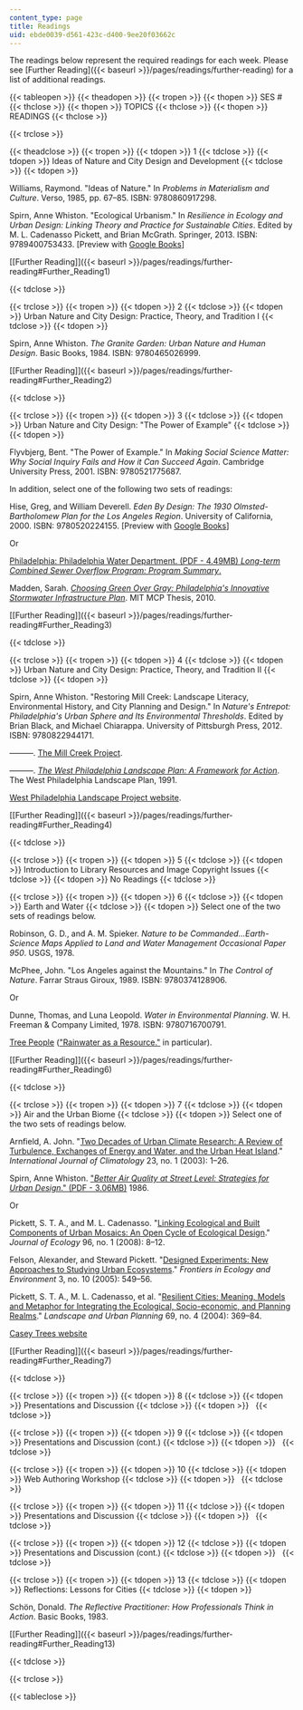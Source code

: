 ```yaml
---
content_type: page
title: Readings
uid: ebde0039-d561-423c-d400-9ee20f03662c
---
```


The readings below represent the required readings for each week. Please see [Further Reading]({{< baseurl >}}/pages/readings/further-reading) for a list of additional readings.

{{< tableopen >}}
{{< theadopen >}}
{{< tropen >}}
{{< thopen >}}
SES #
{{< thclose >}}
{{< thopen >}}
TOPICS
{{< thclose >}}
{{< thopen >}}
READINGS
{{< thclose >}}

{{< trclose >}}

{{< theadclose >}}
{{< tropen >}}
{{< tdopen >}}
1
{{< tdclose >}}
{{< tdopen >}}
Ideas of Nature and City Design and Development
{{< tdclose >}}
{{< tdopen >}}


Williams, Raymond. "Ideas of Nature." In _Problems in Materialism and Culture_. Verso, 1985, pp. 67–85. ISBN: 9780860917298.

Spirn, Anne Whiston. "Ecological Urbanism." In _Resilience in Ecology and Urban Design: Linking Theory and Practice for Sustainable Cities_. Edited by M. L. Cadenasso Pickett, and Brian McGrath. Springer, 2013. ISBN: 9789400753433. \[Preview with [Google Books](http://books.google.com/books?id=8W1HAAAAQBAJ&pg=PA29=onepage)\]

[\[Further Reading\]]({{< baseurl >}}/pages/readings/further-reading#Further_Reading1)


{{< tdclose >}}

{{< trclose >}}
{{< tropen >}}
{{< tdopen >}}
2
{{< tdclose >}}
{{< tdopen >}}
Urban Nature and City Design: Practice, Theory, and Tradition I
{{< tdclose >}}
{{< tdopen >}}


Spirn, Anne Whiston. _The Granite Garden: Urban Nature and Human Design_. Basic Books, 1984. ISBN: 9780465026999.

[\[Further Reading\]]({{< baseurl >}}/pages/readings/further-reading#Further_Reading2)


{{< tdclose >}}

{{< trclose >}}
{{< tropen >}}
{{< tdopen >}}
3
{{< tdclose >}}
{{< tdopen >}}
Urban Nature and City Design: "The Power of Example"
{{< tdclose >}}
{{< tdopen >}}


Flyvbjerg, Bent. "The Power of Example." In _Making Social Science Matter: Why Social Inquiry Fails and How it Can Succeed Again_. Cambridge University Press, 2001. ISBN: 9780521775687.

In addition, select one of the following two sets of readings:

Hise, Greg, and William Deverell. _Eden By Design: The 1930 Olmsted-Bartholomew Plan for the Los Angeles Region_. University of California, 2000. ISBN: 9780520224155. \[Preview with [Google Books](http://books.google.com/books?id=CYo2YdguU88C&pg=PAfrontcover)\]

Or

[Philadelphia: Philadelphia Water Department. (PDF - 4.49MB) _Long-term Combined Sewer Overflow Program: Program Summary_.](http://www.phillywatersheds.org/doc/GCCW_AmendedJune2011_LOWRES-web.pdf)

Madden, Sarah. [_Choosing Green Over Gray: Philadelphia's Innovative Stormwater Infrastructure Plan_](http://dspace.mit.edu/handle/1721.1/59750). MIT MCP Thesis, 2010.

[\[Further Reading\]]({{< baseurl >}}/pages/readings/further-reading#Further_Reading3)


{{< tdclose >}}

{{< trclose >}}
{{< tropen >}}
{{< tdopen >}}
4
{{< tdclose >}}
{{< tdopen >}}
Urban Nature and City Design: Practice, Theory, and Tradition II
{{< tdclose >}}
{{< tdopen >}}


Spirn, Anne Whiston. "Restoring Mill Creek: Landscape Literacy, Environmental History, and City Planning and Design." In _Nature's Entrepot: Philadelphia's Urban Sphere and Its Environmental Thresholds_. Edited by Brian Black, and Michael Chiarappa. University of Pittsburgh Press, 2012. ISBN: 9780822944171.

———. [The Mill Creek Project](http://www.annewhistonspirn.com/teacher/mill-creek.html).

———. [_The West Philadelphia Landscape Plan: A Framework for Action_](http://www.annewhistonspirn.com/landscapearchitect/publications). The West Philadelphia Landscape Plan, 1991.

[West Philadelphia Landscape Project website](http://www.wplp.net/).

[\[Further Reading\]]({{< baseurl >}}/pages/readings/further-reading#Further_Reading4)


{{< tdclose >}}

{{< trclose >}}
{{< tropen >}}
{{< tdopen >}}
5
{{< tdclose >}}
{{< tdopen >}}
Introduction to Library Resources and Image Copyright Issues
{{< tdclose >}}
{{< tdopen >}}
No Readings
{{< tdclose >}}

{{< trclose >}}
{{< tropen >}}
{{< tdopen >}}
6
{{< tdclose >}}
{{< tdopen >}}
Earth and Water
{{< tdclose >}}
{{< tdopen >}}
Select one of the two sets of readings below.

Robinson, G. D., and A. M. Spieker. _Nature to be Commanded...Earth-Science Maps Applied to Land and Water Management Occasional Paper 950_. USGS, 1978.

McPhee, John. "Los Angeles against the Mountains." In _The Control of Nature_. Farrar Straus Giroux, 1989. ISBN: 9780374128906.

Or

Dunne, Thomas, and Luna Leopold. _Water in Environmental Planning_. W. H. Freeman & Company Limited, 1978. ISBN: 9780716700791.

[Tree People](http://treepeople.org/) (["Rainwater as a Resource."](https://www.treepeople.org/resources/rainwater-resource) in particular).

[\[Further Reading\]]({{< baseurl >}}/pages/readings/further-reading#Further_Reading6)


{{< tdclose >}}

{{< trclose >}}
{{< tropen >}}
{{< tdopen >}}
7
{{< tdclose >}}
{{< tdopen >}}
Air and the Urban Biome
{{< tdclose >}}
{{< tdopen >}}
Select one of the two sets of readings below.

Arnfield, A. John. "[Two Decades of Urban Climate Research: A Review of Turbulence, Exchanges of Energy and Water, and the Urban Heat Island](http://dx.doi.org/10.1002/joc.859)." _International Journal of Climatology_ 23, no. 1 (2003): 1–26.

Spirn, Anne Whiston. ["_Better Air Quality at Street Level: Strategies for Urban Design_." (PDF - 3.06MB)](http://www.annewhistonspirn.com/pdf/Air-Quality_1986.pdf) 1986.

Or

Pickett, S. T. A., and M. L. Cadenasso. "[Linking Ecological and Built Components of Urban Mosaics: An Open Cycle of Ecological Design](http://dx.doi.org/10.1111/j.1365-2745.2007.01310.x)." _Journal of Ecology_ 96, no. 1 (2008): 8–12.

Felson, Alexander, and Steward Pickett. "[Designed Experiments: New Approaches to Studying Urban Ecosystems](http://dx.doi.org/10.1890/1540-9295(2005)003[0549:DENATS]2.0.CO;2)." _Frontiers in Ecology and Environment_ 3, no. 10 (2005): 549–56.

Pickett, S. T. A., M. L. Cadenasso, et al. "[Resilient Cities: Meaning, Models and Metaphor for Integrating the Ecological, Socio-economic, and Planning Realms](http://dx.doi.org/10.1016/j.landurbplan.2003.10.035)." _Landscape and Urban Planning_ 69, no. 4 (2004): 369–84.

[Casey Trees website](http://www.caseytrees.org/)

[\[Further Reading\]]({{< baseurl >}}/pages/readings/further-reading#Further_Reading7)


{{< tdclose >}}

{{< trclose >}}
{{< tropen >}}
{{< tdopen >}}
8
{{< tdclose >}}
{{< tdopen >}}
Presentations and Discussion
{{< tdclose >}}
{{< tdopen >}}
 
{{< tdclose >}}

{{< trclose >}}
{{< tropen >}}
{{< tdopen >}}
9
{{< tdclose >}}
{{< tdopen >}}
Presentations and Discussion (cont.)
{{< tdclose >}}
{{< tdopen >}}
 
{{< tdclose >}}

{{< trclose >}}
{{< tropen >}}
{{< tdopen >}}
10
{{< tdclose >}}
{{< tdopen >}}
Web Authoring Workshop
{{< tdclose >}}
{{< tdopen >}}
 
{{< tdclose >}}

{{< trclose >}}
{{< tropen >}}
{{< tdopen >}}
11
{{< tdclose >}}
{{< tdopen >}}
Presentations and Discussion
{{< tdclose >}}
{{< tdopen >}}
 
{{< tdclose >}}

{{< trclose >}}
{{< tropen >}}
{{< tdopen >}}
12
{{< tdclose >}}
{{< tdopen >}}
Presentations and Discussion (cont.)
{{< tdclose >}}
{{< tdopen >}}
 
{{< tdclose >}}

{{< trclose >}}
{{< tropen >}}
{{< tdopen >}}
13
{{< tdclose >}}
{{< tdopen >}}
Reflections: Lessons for Cities
{{< tdclose >}}
{{< tdopen >}}


Schön, Donald. _The Reflective Practitioner: How Professionals Think in Action_. Basic Books, 1983.

[\[Further Reading\]]({{< baseurl >}}/pages/readings/further-reading#Further_Reading13)


{{< tdclose >}}

{{< trclose >}}

{{< tableclose >}}